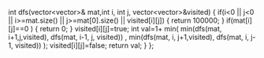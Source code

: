 int dfs(vector<vector<int>>& mat,int i, int j, vector<vector<bool>>&visited)
{
if(i<0 || j<0 || i>=mat.size() || j>=mat[0].size() || visited[i][j])
{
return 100000;
}
if(mat[i][j]==0 )
{
return 0;
}
visited[i][j]=true;
int val=1+ min(  min(dfs(mat, i+1,j,visited), dfs(mat, i-1, j, visited))  ,
min(dfs(mat, i, j+1,visited), dfs(mat, i, j-1, visited)) );
visited[i][j]=false;
return val;
}
};
```
```
​
​
​